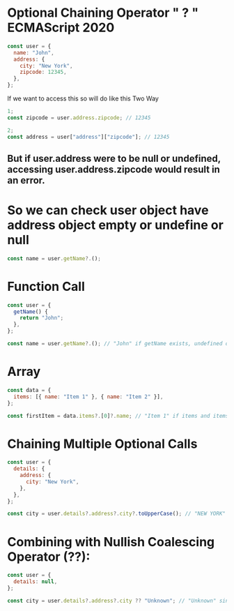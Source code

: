 # Optional Chaining Operator " ? " ECMAScript 2020

```javascript
const user = {
  name: "John",
  address: {
    city: "New York",
    zipcode: 12345,
  },
};
```

If we want to access this so will do like this Two Way

```javascript
1;
const zipcode = user.address.zipcode; // 12345

2;
const address = user["address"]["zipcode"]; // 12345
```

## But if user.address were to be null or undefined, accessing user.address.zipcode would result in an error.

# So we can check user object have address object empty or undefine or null

```javascript
const name = user.getName?.();
```

# Function Call

```javascript
const user = {
  getName() {
    return "John";
  },
};

const name = user.getName?.(); // "John" if getName exists, undefined otherwise
```

# Array

```javascript
const data = {
  items: [{ name: "Item 1" }, { name: "Item 2" }],
};

const firstItem = data.items?.[0]?.name; // "Item 1" if items and items[0] exist
```

# Chaining Multiple Optional Calls

```javascript
const user = {
  details: {
    address: {
      city: "New York",
    },
  },
};

const city = user.details?.address?.city?.toUpperCase(); // "NEW YORK" if all properties exist
```

# Combining with Nullish Coalescing Operator (??):

```javascript
const user = {
  details: null,
};

const city = user.details?.address?.city ?? "Unknown"; // "Unknown" since user.details is null
```
